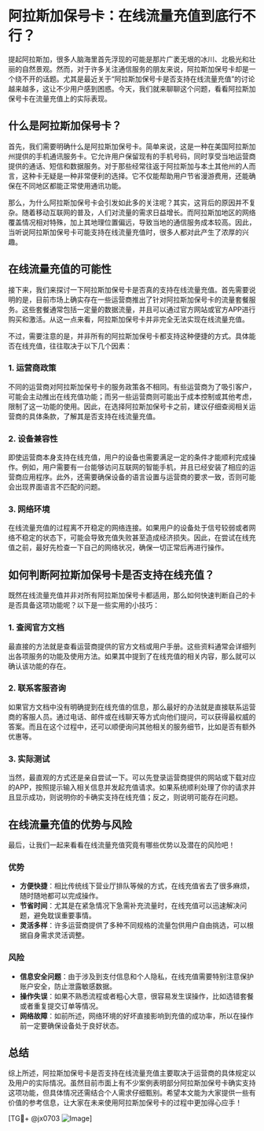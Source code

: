 # 阿拉斯加保号卡：在线流量充值到底行不行？

提起阿拉斯加，很多人脑海里首先浮现的可能是那片广袤无垠的冰川、北极光和壮丽的自然景观。然而，对于许多关注通信服务的朋友来说，阿拉斯加保号卡却是一个绕不开的话题。尤其是最近关于“阿拉斯加保号卡是否支持在线流量充值”的讨论越来越多，这让不少用户感到困惑。今天，我们就来聊聊这个问题，看看阿拉斯加保号卡在流量充值上的实际表现。

## 什么是阿拉斯加保号卡？

首先，我们需要明确什么是阿拉斯加保号卡。简单来说，这是一种在美国阿拉斯加州提供的手机通讯服务卡。它允许用户保留现有的手机号码，同时享受当地运营商提供的通话、短信和数据服务。对于那些经常往返于阿拉斯加与本土其他州的人而言，这种卡无疑是一种非常便利的选择。它不仅能帮助用户节省漫游费用，还能确保在不同地区都能正常使用通讯功能。

那么，为什么阿拉斯加保号卡会引发如此多的关注呢？其实，这背后的原因并不复杂。随着移动互联网的普及，人们对流量的需求日益增长。而阿拉斯加地区的网络覆盖情况相对特殊，加上其地理位置偏远，导致当地的通信服务成本较高。因此，当听说阿拉斯加保号卡可能支持在线流量充值时，很多人都对此产生了浓厚的兴趣。

## 在线流量充值的可能性

接下来，我们来探讨一下阿拉斯加保号卡是否真的支持在线流量充值。首先需要说明的是，目前市场上确实存在一些运营商推出了针对阿拉斯加保号卡的流量套餐服务。这些套餐通常包括一定量的数据流量，并且可以通过官方网站或官方APP进行购买和激活。从这一点来看，阿拉斯加保号卡并非完全无法实现在线流量充值。

不过，需要注意的是，并非所有的阿拉斯加保号卡都支持这种便捷的方式。具体能否在线充值，往往取决于以下几个因素：

### 1. 运营商政策

不同的运营商对阿拉斯加保号卡的服务政策各不相同。有些运营商为了吸引客户，可能会主动推出在线充值功能；而另一些运营商则可能出于成本控制或其他考虑，限制了这一功能的使用。因此，在选择阿拉斯加保号卡之前，建议仔细查阅相关运营商的具体条款，了解其是否支持在线流量充值。

### 2. 设备兼容性

即使运营商本身支持在线充值，用户的设备也需要满足一定的条件才能顺利完成操作。例如，用户需要有一台能够访问互联网的智能手机，并且已经安装了相应的运营商应用程序。此外，还需要确保设备的语言设置与运营商的要求一致，否则可能会出现界面语言不匹配的问题。

### 3. 网络环境

在线流量充值的过程离不开稳定的网络连接。如果用户的设备处于信号较弱或者网络不稳定的状态下，可能会导致充值失败甚至造成经济损失。因此，在尝试在线充值之前，最好先检查一下自己的网络状况，确保一切正常后再进行操作。

## 如何判断阿拉斯加保号卡是否支持在线充值？

既然在线流量充值并非对所有阿拉斯加保号卡都适用，那么如何快速判断自己的卡是否具备这项功能呢？以下是一些实用的小技巧：

### 1. 查阅官方文档

最直接的方法就是查看运营商提供的官方文档或用户手册。这些资料通常会详细列出各项服务的功能及使用方法。如果其中提到了在线充值的相关内容，那么就可以确认该功能的存在。

### 2. 联系客服咨询

如果官方文档中没有明确提到在线充值的信息，那么最好的办法就是直接联系运营商的客服人员。通过电话、邮件或在线聊天等方式向他们提问，可以获得最权威的答案。而且在这个过程中，还可以顺便询问其他相关的服务细节，比如是否有额外优惠等。

### 3. 实际测试

当然，最直观的方式还是亲自尝试一下。可以先登录运营商提供的网站或下载对应的APP，按照提示输入相关信息并发起充值请求。如果系统顺利处理了你的请求并且显示成功，则说明你的卡确实支持在线充值；反之，则说明可能存在问题。

## 在线流量充值的优势与风险

最后，让我们一起来看看在线流量充值究竟有哪些优势以及潜在的风险吧！

### 优势

- **方便快捷**：相比传统线下营业厅排队等候的方式，在线充值省去了很多麻烦，随时随地都可以完成操作。
- **节省时间**：尤其是在紧急情况下急需补充流量时，在线充值可以迅速解决问题，避免耽误重要事情。
- **灵活多样**：许多运营商提供了多种不同规格的流量包供用户自由挑选，可以根据自身需求灵活调整。

### 风险

- **信息安全问题**：由于涉及到支付信息和个人隐私，在线充值需要特别注意保护账户安全，防止泄露敏感数据。
- **操作失误**：如果不熟悉流程或者粗心大意，很容易发生误操作，比如选错套餐或者重复提交订单等情况。
- **网络故障**：如前所述，网络环境的好坏直接影响到充值的成功率，所以在操作前一定要确保设备处于良好状态。

## 总结

综上所述，阿拉斯加保号卡是否支持在线流量充值主要取决于运营商的具体规定以及用户的实际情况。虽然目前市面上有不少案例表明部分阿拉斯加保号卡确实支持这项功能，但具体情况还需结合个人需求仔细甄别。希望本文能为大家提供一些有价值的参考信息，让大家在未来使用阿拉斯加保号卡的过程中更加得心应手！

[TG💪+ @jx0703 ![Image](https://github.com/user-attachments/assets/dbca1d08-cadb-493c-b0ec-ad6f7a83f270)]